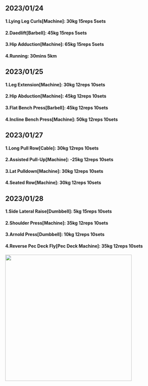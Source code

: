 ## 2023/01/24
#### 1.Lying Leg Curls\[Machine\]: 30kg 15reps 5sets
#### 2.Daedlift\[Barbell\]: 45kg 15reps 5sets
#### 3.Hip Adduction\[Machine\]: 65kg 15reps 5sets
#### 4.Running: 30mins 5km

## 2023/01/25
#### 1.Leg Extension\[Machine\]: 30kg 12reps 10sets
#### 2.Hip Abduction\[Machine\]: 45kg 12reps 10sets
#### 3.Flat Bench Press\[Barbell\]: 45kg 12reps 10sets
#### 4.Incline Bench Press\[Machine\]: 50kg 12reps 10sets

## 2023/01/27
#### 1.Long Pull Row\[Cable\]: 30kg 12reps 10sets
#### 2.Assisted Pull-Up\[Machine\]: -25kg 12reps 10sets
#### 3.Lat Pulldown\[Machine\]: 30kg 12reps 10sets
#### 4.Seated Row\[Machine\]: 30kg 12reps 10sets

## 2023/01/28
#### 1.Side Lateral Raise\[Dumbbell\]: 5kg 15reps 10sets
#### 2.Shoulder Press\[Machine\]: 35kg 12reps 10sets
#### 3.Arnold Press\[Dumbbell\]: 10kg 12reps 10sets
#### 4.Reverse Pec Deck Fly\[Pec Deck Machine\]: 35kg 12reps 10sets

<img src='../_resources/__073.png' width='400px' />
